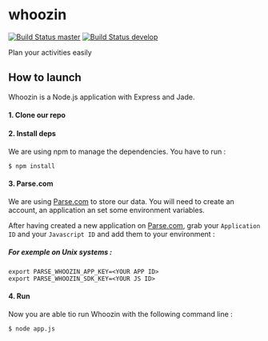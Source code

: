 whoozin
=======
[![Build Status master](https://api.travis-ci.org/boissonnat/whoozin.png?branch=master)](https://api.travis-ci.org/boissonnat/whoozin)
[![Build Status develop](https://api.travis-ci.org/boissonnat/whoozin.png?branch=develop)](https://api.travis-ci.org/boissonnat/whoozin)

Plan your activities easily


How to launch
-------------

Whoozin is a Node.js application with Express and Jade.

#### 1. Clone our repo
#### 2. Install deps
We are using npm to manage the dependencies. 
You have to run :

```
$ npm install
```
#### 3. Parse.com
We are using [Parse.com](http://http://parse.com) to store our data. You will need to create an account, an application an set some environment variables.

After having created a new application on [Parse.com](http://http://parse.com), grab your ```Application ID``` and your ```Javascript ID``` and add them to your environment :

##### For exemple on Unix systems :
```
export PARSE_WHOOZIN_APP_KEY=<YOUR APP ID>
export PARSE_WHOOZIN_SDK_KEY=<YOUR JS ID>
```

#### 4. Run
Now you are able tio run Whoozin with the following command line :

```
$ node app.js
```
